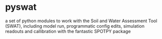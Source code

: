 # pyswat
a set of python modules to work with the Soil and Water Assessment Tool (SWAT), including model run, programmatic config edits, simulation readouts and callibration with the fantastic SPOTPY package
